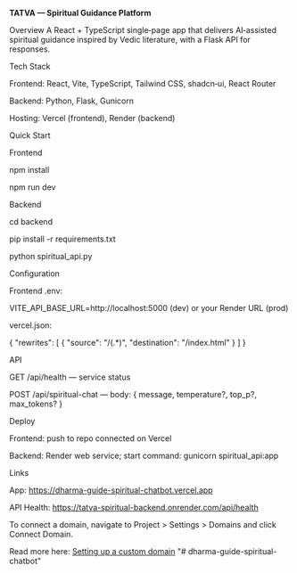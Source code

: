 **TATVA — Spiritual Guidance Platform**

Overview
A React + TypeScript single‑page app that delivers AI‑assisted spiritual guidance inspired by Vedic literature, with a Flask API for responses.

Tech Stack

Frontend: React, Vite, TypeScript, Tailwind CSS, shadcn‑ui, React Router

Backend: Python, Flask, Gunicorn

Hosting: Vercel (frontend), Render (backend)

Quick Start

Frontend

npm install

npm run dev

Backend

cd backend

pip install -r requirements.txt

python spiritual_api.py

Configuration

Frontend .env:

VITE_API_BASE_URL=http://localhost:5000 (dev) or your Render URL (prod)

vercel.json:

{ "rewrites": [ { "source": "/(.*)", "destination": "/index.html" } ] }

API

GET /api/health — service status

POST /api/spiritual-chat — body: { message, temperature?, top_p?, max_tokens? }

Deploy

Frontend: push to repo connected on Vercel

Backend: Render web service; start command: gunicorn spiritual_api:app

Links

App: https://dharma-guide-spiritual-chatbot.vercel.app

API Health: https://tatva-spiritual-backend.onrender.com/api/health

To connect a domain, navigate to Project > Settings > Domains and click Connect Domain.

Read more here: [Setting up a custom domain](https://docs.lovable.dev/tips-tricks/custom-domain#step-by-step-guide)
"# dharma-guide-spiritual-chatbot" 
